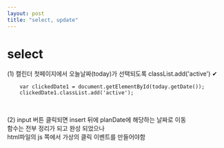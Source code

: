 ```yaml
---
layout: post
title: "select, update"
---
```


# select
(1) 캘린더 첫페이지에서 오늘날짜(today)가 선택되도록 classList.add('active') ✔  
```
    var clickedDate1 = document.getElementById(today.getDate());
    clickedDate1.classList.add('active');
```
<br>

(2) input 버튼 클릭되면 insert 뒤에 planDate에 해당하는 날짜로 이동  
함수는 전부 정리가 되고 완성 되었으나  
html파일의 js 쪽에서 가상의 클릭 이벤트를 만들어야함  
